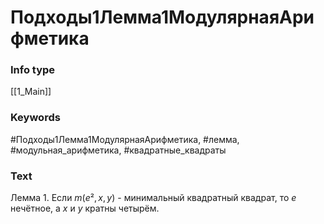 # Подходы1Лемма1МодулярнаяАрифметика
### Info type
[[1_Main]]
### Keywords
#Подходы1Лемма1МодулярнаяАрифметика, #лемма, #модульная_арифметика, #квадратные_квадраты
### Text
Лемма 1. Если $m(e², x, y)$ - минимальный квадратный квадрат, то $e$ нечётное, а $x$ и $y$ кратны четырём.